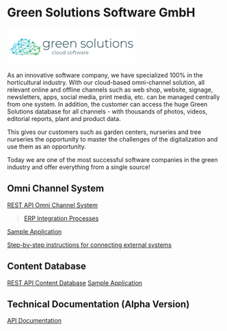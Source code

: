 
# Green Solutions Software GmbH
![Send dialog](images/gs-logo.png)

As an innovative software company, we have specialized 100% in the horticultural industry. With our cloud-based omni-channel solution, all relevant online and offline channels such as web shop, website, signage, newsletters, apps, social media, print media, etc. can be managed centrally from one system. In addition, the customer can access the huge Green Solutions database for all channels - with thousands of photos, videos, editorial reports, plant and product data.

This gives our customers such as garden centers, nurseries and tree nurseries the opportunity to master the challenges of the digitalization and use them as an opportunity.

Today we are one of the most successful software companies in the green industry and offer everything from a single source!

## Omni Channel System

[REST API Omni Channel System](GS_OmniChannelSystem.Rest.SDK)

> [ERP Integration Processes](GS_OmniChannelSystem.Rest.SDK/processes_erp_integration.pdf)

[Sample Application](GS_OmniChannelSystem.Rest.Sample)

[Step-by-step instructions for connecting external systems](HowTo.md)


## Content Database
[REST API Content Database](GS_Cordoba.Rest.SDK)
[Sample Application](GS_Cordoba.Rest.Sample)

## Technical Documentation (Alpha Version)
[API Documentation](https://github.com/Green-Solutions-Software/ApiDocu)
